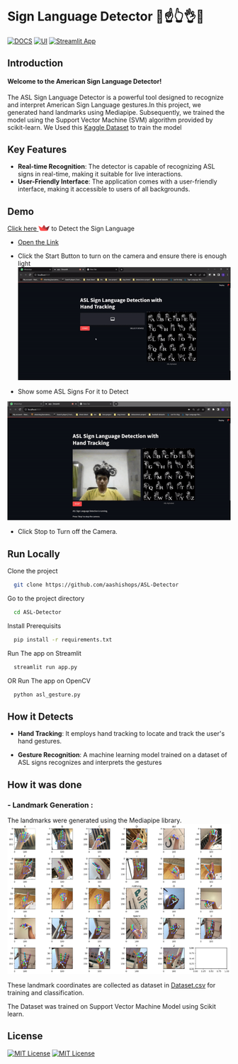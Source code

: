# Sign Language Detector 🤙☝️👆👌🤞
[![DOCS](https://img.shields.io/badge/Documentation-see%20docs-green?style=flat-square&logo=appveyor)](https://github.com/aashishops/ASL-Detector/blob/main/README.Md) 
[![UI ](https://img.shields.io/badge/User%20Interface-Link%20to%20UI-orange?style=flat-square&logo=appveyor)](https://asl-detector.streamlit.app/)
[![Streamlit App](https://static.streamlit.io/badges/streamlit_badge_black_white.svg)](https://asl-detector.streamlit.app/)

## Introduction
#### Welcome to the American Sign Language Detector!
The ASL Sign Language Detector is a powerful tool designed to recognize and interpret American Sign Language gestures.In this project, we generated hand landmarks using Mediapipe. Subsequently, we trained the model using the Support Vector Machine (SVM) algorithm provided by scikit-learn. We Used this [Kaggle Dataset](https://www.kaggle.com/datasets/danrasband/asl-alphabet-test) to train the model

## Key Features
- **Real-time Recognition**: The detector is capable of recognizing ASL signs in real-time, making it suitable for live interactions.
- **User-Friendly Interface**: The application comes with a user-friendly interface, making it accessible to users of all backgrounds.





## Demo

 [Click here <img src="https://raw.githubusercontent.com/aashishops/ASL-Detector/main/images/streamlit-logo-1A3B208AE4-seeklogo.com.png" alt="Streamlit Logo" width="25">](https://asl-detector.streamlit.app/) to Detect the Sign Language



- [Open the Link](https://asl-detector.streamlit.app/)
- Click the Start Button to turn on the camera and ensure there is enough light
![To Start](https://raw.githubusercontent.com/aashishops/ASL-Detector/main/images/ezgif-1-d9627fd4d4.gif)
 
 - Show some ASL Signs For it to Detect

 ![To Detect](https://raw.githubusercontent.com/aashishops/ASL-Detector/main/images/ezgif-1-8c2f960ba0.gif)

 - Click Stop to Turn off the Camera.

## Run Locally

Clone the project

```bash
  git clone https://github.com/aashishops/ASL-Detector
```

Go to the project directory

```bash
  cd ASL-Detector
```

Install Prerequisits

```bash
  pip install -r requirements.txt 
```

Run The app on Streamlit

```bash
  streamlit run app.py
```
OR
Run The app on OpenCV

```bash
  python asl_gesture.py
```


## How it Detects
 - **Hand Tracking**: It employs hand tracking to locate and track the user's hand gestures.

- **Gesture Recognition**: A machine learning model trained on a dataset of ASL signs recognizes and interprets the gestures


## How it was done 
### - Landmark Generation :
The landmarks were generated using the Mediapipe library.
![landmarks](https://raw.githubusercontent.com/aashishops/ASL-Detector/main/images/image.png)

These landmark coordinates are collected as dataset in [Dataset.csv](https://github.com/aashishops/ASL-Detector/blob/main/dataset.csv) for training and classification.


The Dataset was trained on Support Vector Machine Model using Scikit learn.
## License


[![MIT License](https://img.shields.io/badge/License-MIT-green.svg)](https://raw.githubusercontent.com/aashishops/ASL-Detector/main/LICENSE)
[![MIT License](https://img.shields.io/badge/License-MIT-green.svg)](https://badges.mit-license.org/)
